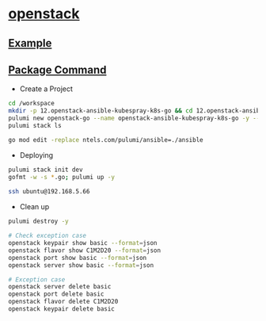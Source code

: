 # [openstack](https://www.pulumi.com/registry/packages/openstack/)

## [Example](https://www.pulumi.com/registry/packages/openstack/#example)

## [Package Command](https://www.pulumi.com/registry/packages/command/)

- Create a Project

```sh
cd /workspace
mkdir -p 12.openstack-ansible-kubespray-k8s-go && cd 12.openstack-ansible-kubespray-k8s-go
pulumi new openstack-go --name openstack-ansible-kubespray-k8s-go -y --force
pulumi stack ls

go mod edit -replace ntels.com/pulumi/ansible=./ansible
```

- Deploying

```sh
pulumi stack init dev
gofmt -w -s *.go; pulumi up -y
    
ssh ubuntu@192.168.5.66
```

- Clean up

```sh
pulumi destroy -y

# Check exception case
openstack keypair show basic --format=json
openstack flavor show C1M2D20 --format=json
openstack port show basic --format=json
openstack server show basic --format=json

# Exception case
openstack server delete basic
openstack port delete basic
openstack flavor delete C1M2D20
openstack keypair delete basic
```
